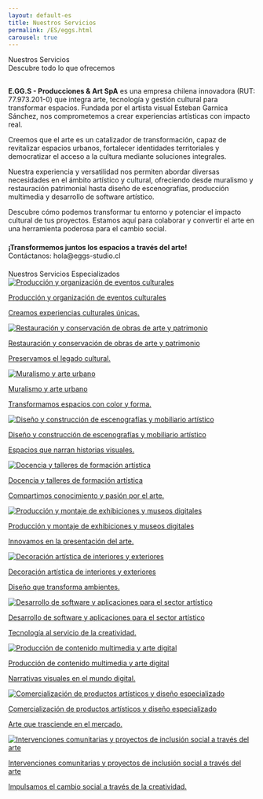 ```yaml
---
layout: default-es
title: Nuestros Servicios
permalink: /ES/eggs.html
carousel: true
---
```


<!-- Título principal -->
<div class="titulo">Nuestros Servicios</div>
<div class="subtitulo">Descubre todo lo que ofrecemos</div>

<!-- Texto descriptivo -->
<p class="parrafo" style="margin-top:6%;">
  <strong>E.GG.S - Producciones & Art SpA</strong> es una empresa chilena innovadora (RUT: 77.973.201-0) que integra arte, tecnología y gestión cultural para transformar espacios. Fundada por el artista visual Esteban Garnica Sánchez, nos comprometemos a crear experiencias artísticas con impacto real.
</p>

<p class="parrafo">
  Creemos que el arte es un catalizador de transformación, capaz de revitalizar espacios urbanos, fortalecer identidades territoriales y democratizar el acceso a la cultura mediante soluciones integrales.
</p>

<p class="parrafo">
  Nuestra experiencia y versatilidad nos permiten abordar diversas necesidades en el ámbito artístico y cultural, ofreciendo desde muralismo y restauración patrimonial hasta diseño de escenografías, producción multimedia y desarrollo de software artístico.
</p>

<p class="parrafo">
  Descubre cómo podemos transformar tu entorno y potenciar el impacto cultural de tus proyectos. Estamos aquí para colaborar y convertir el arte en una herramienta poderosa para el cambio social.
</p>

<!-- Llamado a la acción -->
<p class="parrafo" style="margin-top:4%;">
  <strong>¡Transformemos juntos los espacios a través del arte!</strong><br>
  Contáctanos: hola@eggs-studio.cl
</p>

<!-- Subtítulo para el carrusel -->
<div class="subtitulo" style="margin-top:4%;">Nuestros Servicios Especializados</div>

<!-- Carousel de Servicios -->
<div class="owl-carousel">
  <!-- Servicio 1: Producción y organización de eventos culturales -->
  <div class="item">
    <a href="/ES/produccion-eventos-culturales.html" class="fancy-button">
      <div class="button-content">
        <img src="/assets/img/interior/boton-eventos.gif" alt="Producción y organización de eventos culturales" loading="lazy">
        <p class="title">Producción y organización de eventos culturales</p>
        <p class="subtitle">Creamos experiencias culturales únicas.</p>
      </div>
    </a>
  </div>
  
  <!-- Servicio 2: Restauración y conservación de obras de arte y patrimonio -->
  <div class="item">
    <a href="/ES/restauracion-conservacion.html" class="fancy-button">
      <div class="button-content">
        <img src="/assets/img/interior/boton-restauracion.gif" alt="Restauración y conservación de obras de arte y patrimonio" loading="lazy">
        <p class="title">Restauración y conservación de obras de arte y patrimonio</p>
        <p class="subtitle">Preservamos el legado cultural.</p>
      </div>
    </a>
  </div>
  
  <!-- Servicio 3: Muralismo y arte urbano -->
  <div class="item">
    <a href="/ES/muralismo-arte-urbano.html" class="fancy-button">
      <div class="button-content">
        <img src="/assets/img/interior/boton-muralismo.gif" alt="Muralismo y arte urbano" loading="lazy">
        <p class="title">Muralismo y arte urbano</p>
        <p class="subtitle">Transformamos espacios con color y forma.</p>
      </div>
    </a>
  </div>
  
  <!-- Servicio 4: Diseño y construcción de escenografías y mobiliario artístico -->
  <div class="item">
    <a href="/ES/diseno-escenografias.html" class="fancy-button">
      <div class="button-content">
        <img src="/assets/img/interior/boton-escenografia.gif" alt="Diseño y construcción de escenografías y mobiliario artístico" loading="lazy">
        <p class="title">Diseño y construcción de escenografías y mobiliario artístico</p>
        <p class="subtitle">Espacios que narran historias visuales.</p>
      </div>
    </a>
  </div>
  
  <!-- Servicio 5: Docencia y talleres de formación artística -->
  <div class="item">
    <a href="/ES/docencia-talleres.html" class="fancy-button">
      <div class="button-content">
        <img src="/assets/img/interior/boton-docencia.gif" alt="Docencia y talleres de formación artística" loading="lazy">
        <p class="title">Docencia y talleres de formación artística</p>
        <p class="subtitle">Compartimos conocimiento y pasión por el arte.</p>
      </div>
    </a>
  </div>
  
  <!-- Servicio 6: Producción y montaje de exhibiciones y museos digitales -->
  <div class="item">
    <a href="/ES/montaje-exhibiciones.html" class="fancy-button">
      <div class="button-content">
        <img src="/assets/img/interior/boton-exhibiciones.gif" alt="Producción y montaje de exhibiciones y museos digitales" loading="lazy">
        <p class="title">Producción y montaje de exhibiciones y museos digitales</p>
        <p class="subtitle">Innovamos en la presentación del arte.</p>
      </div>
    </a>
  </div>
  
  <!-- Servicio 7: Decoración artística de interiores y exteriores -->
  <div class="item">
    <a href="/ES/decoracion-artistica.html" class="fancy-button">
      <div class="button-content">
        <img src="/assets/img/interior/boton-decoracion.gif" alt="Decoración artística de interiores y exteriores" loading="lazy">
        <p class="title">Decoración artística de interiores y exteriores</p>
        <p class="subtitle">Diseño que transforma ambientes.</p>
      </div>
    </a>
  </div>
  
  <!-- Servicio 8: Desarrollo de software y aplicaciones para el sector artístico -->
  <div class="item">
    <a href="/ES/software-artistico.html" class="fancy-button">
      <div class="button-content">
        <img src="/assets/img/interior/boton-software.gif" alt="Desarrollo de software y aplicaciones para el sector artístico" loading="lazy">
        <p class="title">Desarrollo de software y aplicaciones para el sector artístico</p>
        <p class="subtitle">Tecnología al servicio de la creatividad.</p>
      </div>
    </a>
  </div>
  
  <!-- Servicio 9: Producción de contenido multimedia y arte digital -->
  <div class="item">
    <a href="/ES/arte-digital.html" class="fancy-button">
      <div class="button-content">
        <img src="/assets/img/interior/boton-multimedia.gif" alt="Producción de contenido multimedia y arte digital" loading="lazy">
        <p class="title">Producción de contenido multimedia y arte digital</p>
        <p class="subtitle">Narrativas visuales en el mundo digital.</p>
      </div>
    </a>
  </div>
  
  <!-- Servicio 10: Comercialización de productos artísticos y diseño especializado -->
  <div class="item">
    <a href="/ES/comercializacion-productos.html" class="fancy-button">
      <div class="button-content">
        <img src="/assets/img/interior/boton-comercial.gif" alt="Comercialización de productos artísticos y diseño especializado" loading="lazy">
        <p class="title">Comercialización de productos artísticos y diseño especializado</p>
        <p class="subtitle">Arte que trasciende en el mercado.</p>
      </div>
    </a>
  </div>
  
  <!-- Servicio 11: Intervenciones comunitarias y proyectos de inclusión social a través del arte -->
  <div class="item">
    <a href="/ES/intervenciones-comunitarias.html" class="fancy-button">
      <div class="button-content">
        <img src="/assets/img/interior/boton-intervenciones.gif" alt="Intervenciones comunitarias y proyectos de inclusión social a través del arte" loading="lazy">
        <p class="title">Intervenciones comunitarias y proyectos de inclusión social a través del arte</p>
        <p class="subtitle">Impulsamos el cambio social a través de la creatividad.</p>
      </div>
    </a>
  </div>
</div>
